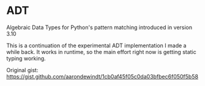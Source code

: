 # ADT

Algebraic Data Types for Python's pattern matching introduced in version 3.10

This is a continuation of the experimental ADT implementation I made a while back. 
It works in runtime, so the main effort right now is getting static typing working.

Original gist: https://gist.github.com/aarondewindt/1cb0af45f05c0da03bfbec6f050f5b58
